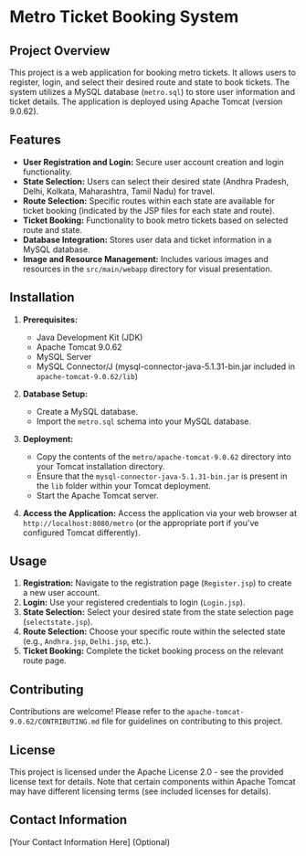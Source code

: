 # Metro Ticket Booking System

## Project Overview

This project is a web application for booking metro tickets.  It allows users to register, login, and select their desired route and state to book tickets. The system utilizes a MySQL database (`metro.sql`) to store user information and ticket details.  The application is deployed using Apache Tomcat (version 9.0.62).

## Features

* **User Registration and Login:** Secure user account creation and login functionality.
* **State Selection:** Users can select their desired state (Andhra Pradesh, Delhi, Kolkata, Maharashtra, Tamil Nadu) for travel.
* **Route Selection:**  Specific routes within each state are available for ticket booking (indicated by the JSP files for each state and route).
* **Ticket Booking:**  Functionality to book metro tickets based on selected route and state.
* **Database Integration:** Stores user data and ticket information in a MySQL database.
* **Image and Resource Management:** Includes various images and resources in the `src/main/webapp` directory for visual presentation.

## Installation

1. **Prerequisites:**
    * Java Development Kit (JDK) 
    * Apache Tomcat 9.0.62
    * MySQL Server
    * MySQL Connector/J (mysql-connector-java-5.1.31-bin.jar included in `apache-tomcat-9.0.62/lib`)

2. **Database Setup:**
    * Create a MySQL database.
    * Import the `metro.sql` schema into your MySQL database.

3. **Deployment:**
    * Copy the contents of the `metro/apache-tomcat-9.0.62` directory into your Tomcat installation directory.
    * Ensure that the `mysql-connector-java-5.1.31-bin.jar` is present in the `lib` folder within your Tomcat deployment.
    * Start the Apache Tomcat server.

4. **Access the Application:** Access the application via your web browser at `http://localhost:8080/metro` (or the appropriate port if you've configured Tomcat differently).


## Usage

1. **Registration:** Navigate to the registration page (`Register.jsp`) to create a new user account.
2. **Login:** Use your registered credentials to login (`Login.jsp`).
3. **State Selection:** Select your desired state from the state selection page (`selectstate.jsp`).
4. **Route Selection:** Choose your specific route within the selected state (e.g., `Andhra.jsp`, `Delhi.jsp`, etc.).
5. **Ticket Booking:** Complete the ticket booking process on the relevant route page.

## Contributing

Contributions are welcome! Please refer to the `apache-tomcat-9.0.62/CONTRIBUTING.md` file for guidelines on contributing to this project.

## License

This project is licensed under the Apache License 2.0 - see the provided license text for details.  Note that certain components within Apache Tomcat may have different licensing terms (see included licenses for details).

## Contact Information

[Your Contact Information Here] (Optional)

